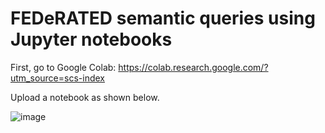 # FEDeRATED semantic queries using Jupyter notebooks

First, go to Google Colab: https://colab.research.google.com/?utm_source=scs-index 

Upload a notebook as shown below.

![image](https://user-images.githubusercontent.com/43463096/171375660-db6ad62c-32ff-424b-bfb7-5fb2e4d45da3.png)
